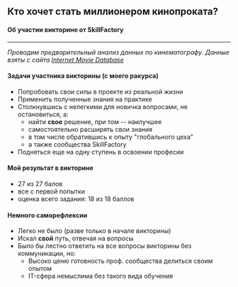 ## Кто хочет стать миллионером кинопроката?
#### Об участии викторине от  SkillFactory
---
*Проводим предварительный анализ данных по кинематографу. 
Данные взяты с сайта 
[Internet Movie Database](https://www.imdb.com/)*


#### Задачи участника викторины (с моего ракурса)
- Попробовать свои силы в проекте из реальной жизни
- Применить полученные знания на практике
- Столкнувшись с нелегкими для новичка вопросами, не остановиться, а:
  - найти **свое** решение, при том -- наилучшее
  - самостоятельно расширять свои знания
  - в том числе обратившись к опыту "глобального цеха"
  - а также сообщества SkillFactory
- Подняться еще на одну ступень в освоении професии


#### Мой результат в викторине
- 27 из 27 балов 
- все с первой попытки
- оценка всего задания: 18 из 18 баллов

#### Немного саморефлексии
- Легко не было (разве только в начале викторины)
- Искал **свой** путь, отвечая на вопросы
- Было бы лестно ответить на все вопросы викторины без коммуникации, но:
  - Высоко ценю готовность проф. сообщества делиться своим опытом
  - IT-сфера немыслима без такого вида обучения 
